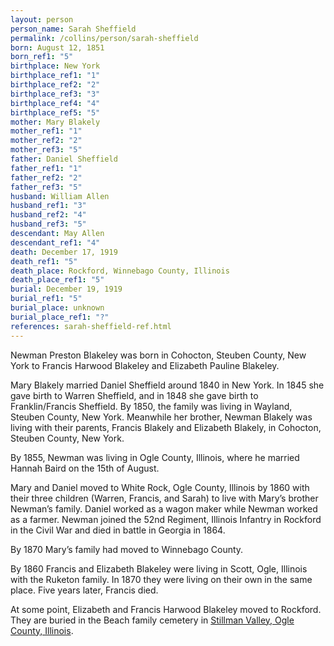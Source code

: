 ```yaml
---
layout: person
person_name: Sarah Sheffield
permalink: /collins/person/sarah-sheffield
born: August 12, 1851
born_ref1: "5"
birthplace: New York
birthplace_ref1: "1"
birthplace_ref2: "2"
birthplace_ref3: "3"
birthplace_ref4: "4"
birthplace_ref5: "5"
mother: Mary Blakely
mother_ref1: "1"
mother_ref2: "2"
mother_ref3: "5"
father: Daniel Sheffield
father_ref1: "1"
father_ref2: "2"
father_ref3: "5"
husband: William Allen
husband_ref1: "3"
husband_ref2: "4"
husband_ref3: "5"
descendant: May Allen
descendant_ref1: "4"
death: December 17, 1919
death_ref1: "5"
death_place: Rockford, Winnebago County, Illinois
death_place_ref1: "5"
burial: December 19, 1919
burial_ref1: "5"
burial_place: unknown
burial_place_ref1: "?"
references: sarah-sheffield-ref.html
---
```


Newman Preston Blakeley was born in Cohocton, Steuben County, New York to Francis Harwood Blakeley and Elizabeth Pauline Blakeley.

Mary Blakely married Daniel Sheffield around 1840 in New York. In 1845 she gave birth to Warren Sheffield, and in 1848 she gave birth to Franklin/Francis Sheffield. By 1850, the family was living in Wayland, Steuben County, New York. Meanwhile her brother, Newman Blakely was living with their parents, Francis Blakely and Elizabeth Blakely, in Cohocton, Steuben County, New York.

By 1855, Newman was living in Ogle County, Illinois, where he married Hannah Baird on the 15th of August.

Mary and Daniel moved to White Rock, Ogle County, Illinois by 1860 with their three children (Warren, Francis, and Sarah) to live with Mary’s brother Newman’s family. Daniel worked as a wagon maker while Newman worked as a farmer. Newman joined the 52nd Regiment, Illinois Infantry in Rockford in the Civil War and died in battle in Georgia in 1864.

By 1870 Mary’s family had moved to Winnebago County.

By 1860 Francis and Elizabeth Blakeley were living in Scott, Ogle, Illinois with the Ruketon family. In 1870 they were living on their own in the same place. Five years later, Francis died.

At some point, Elizabeth and Francis Harwood Blakeley moved to Rockford. They are buried in the Beach family cemetery in [Stillman Valley, Ogle County, Illinois](https://www.findagrave.com/memorial/75626235).
